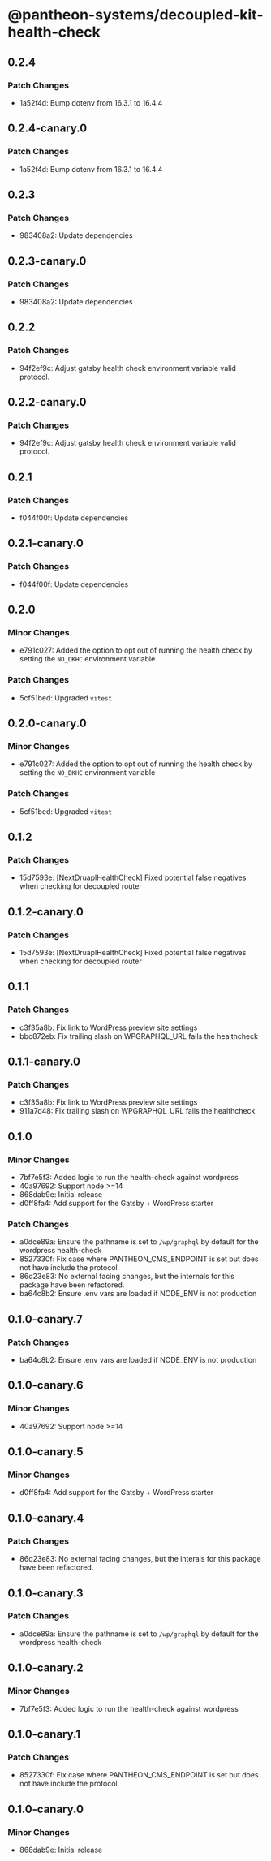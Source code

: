 # @pantheon-systems/decoupled-kit-health-check

## 0.2.4

### Patch Changes

- 1a52f4d: Bump dotenv from 16.3.1 to 16.4.4

## 0.2.4-canary.0

### Patch Changes

- 1a52f4d: Bump dotenv from 16.3.1 to 16.4.4

## 0.2.3

### Patch Changes

- 983408a2: Update dependencies

## 0.2.3-canary.0

### Patch Changes

- 983408a2: Update dependencies

## 0.2.2

### Patch Changes

- 94f2ef9c: Adjust gatsby health check environment variable valid protocol.

## 0.2.2-canary.0

### Patch Changes

- 94f2ef9c: Adjust gatsby health check environment variable valid protocol.

## 0.2.1

### Patch Changes

- f044f00f: Update dependencies

## 0.2.1-canary.0

### Patch Changes

- f044f00f: Update dependencies

## 0.2.0

### Minor Changes

- e791c027: Added the option to opt out of running the health check by setting
  the `NO_DKHC` environment variable

### Patch Changes

- 5cf51bed: Upgraded `vitest`

## 0.2.0-canary.0

### Minor Changes

- e791c027: Added the option to opt out of running the health check by setting
  the `NO_DKHC` environment variable

### Patch Changes

- 5cf51bed: Upgraded `vitest`

## 0.1.2

### Patch Changes

- 15d7593e: [NextDruaplHealthCheck] Fixed potential false negatives when
  checking for decoupled router

## 0.1.2-canary.0

### Patch Changes

- 15d7593e: [NextDruaplHealthCheck] Fixed potential false negatives when
  checking for decoupled router

## 0.1.1

### Patch Changes

- c3f35a8b: Fix link to WordPress preview site settings
- bbc872eb: Fix trailing slash on WPGRAPHQL_URL fails the healthcheck

## 0.1.1-canary.0

### Patch Changes

- c3f35a8b: Fix link to WordPress preview site settings
- 911a7d48: Fix trailing slash on WPGRAPHQL_URL fails the healthcheck

## 0.1.0

### Minor Changes

- 7bf7e5f3: Added logic to run the health-check against wordpress
- 40a97692: Support node >=14
- 868dab9e: Initial release
- d0ff8fa4: Add support for the Gatsby + WordPress starter

### Patch Changes

- a0dce89a: Ensure the pathname is set to `/wp/graphql` by default for the
  wordpress health-check
- 8527330f: Fix case where PANTHEON_CMS_ENDPOINT is set but does not have
  include the protocol
- 86d23e83: No external facing changes, but the internals for this package have
  been refactored.
- ba64c8b2: Ensure .env vars are loaded if NODE_ENV is not production

## 0.1.0-canary.7

### Patch Changes

- ba64c8b2: Ensure .env vars are loaded if NODE_ENV is not production

## 0.1.0-canary.6

### Minor Changes

- 40a97692: Support node >=14

## 0.1.0-canary.5

### Minor Changes

- d0ff8fa4: Add support for the Gatsby + WordPress starter

## 0.1.0-canary.4

### Patch Changes

- 86d23e83: No external facing changes, but the interals for this package have
  been refactored.

## 0.1.0-canary.3

### Patch Changes

- a0dce89a: Ensure the pathname is set to `/wp/graphql` by default for the
  wordpress health-check

## 0.1.0-canary.2

### Minor Changes

- 7bf7e5f3: Added logic to run the health-check against wordpress

## 0.1.0-canary.1

### Patch Changes

- 8527330f: Fix case where PANTHEON_CMS_ENDPOINT is set but does not have
  include the protocol

## 0.1.0-canary.0

### Minor Changes

- 868dab9e: Initial release

